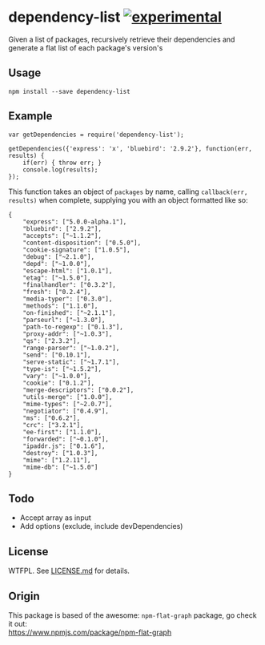 # dependency-list [![experimental](http://hughsk.github.io/stability-badges/dist/experimental.svg)](http://github.com/hughsk/stability-badges) #

Given a list of packages, recursively retrieve their dependencies and generate a flat list of each package's version's

## Usage ##
`npm install --save dependency-list`

## Example

```
var getDependencies = require('dependency-list');

getDependencies({'express': 'x', 'bluebird': '2.9.2'}, function(err, results) {
    if(err) { throw err; }
    console.log(results);
});
```

This function takes an object of `packages` by name, calling `callback(err, results)`
when complete, supplying you with an object formatted like so:

``` 
{
    "express": ["5.0.0-alpha.1"],
    "bluebird": ["2.9.2"],
    "accepts": ["~1.1.2"],
    "content-disposition": ["0.5.0"],
    "cookie-signature": ["1.0.5"],
    "debug": ["~2.1.0"],
    "depd": ["~1.0.0"],
    "escape-html": ["1.0.1"],
    "etag": ["~1.5.0"],
    "finalhandler": ["0.3.2"],
    "fresh": ["0.2.4"],
    "media-typer": ["0.3.0"],
    "methods": ["1.1.0"],
    "on-finished": ["~2.1.1"],
    "parseurl": ["~1.3.0"],
    "path-to-regexp": ["0.1.3"],
    "proxy-addr": ["~1.0.3"],
    "qs": ["2.3.2"],
    "range-parser": ["~1.0.2"],
    "send": ["0.10.1"],
    "serve-static": ["~1.7.1"],
    "type-is": ["~1.5.2"],
    "vary": ["~1.0.0"],
    "cookie": ["0.1.2"],
    "merge-descriptors": ["0.0.2"],
    "utils-merge": ["1.0.0"],
    "mime-types": ["~2.0.7"],
    "negotiator": ["0.4.9"],
    "ms": ["0.6.2"],
    "crc": ["3.2.1"],
    "ee-first": ["1.1.0"],
    "forwarded": ["~0.1.0"],
    "ipaddr.js": ["0.1.6"],
    "destroy": ["1.0.3"],
    "mime": ["1.2.11"],
    "mime-db": ["~1.5.0"]
}
```

## Todo ##
* Accept array as input
* Add options (exclude, include devDependencies)

## License ##

WTFPL. See [LICENSE.md](https://github.com/funerr/dependency-list/blob/master/LICENSE.md) for details.


## Origin ##
This package is based of the awesome: `npm-flat-graph` package, go check it out:  
https://www.npmjs.com/package/npm-flat-graph

